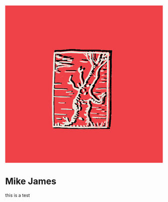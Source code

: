 ![alt e](https://github.com/abdallahaac/ruru-island/blob/17e078f02a022aa7f357f56cf1422c2f5bb0ce87/assets/tree.jpg?raw=true)

# Mike James

this is a test
